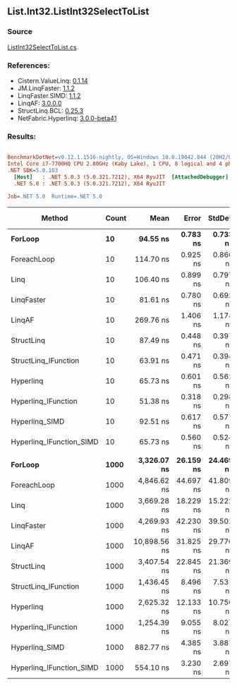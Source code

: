 ﻿## List.Int32.ListInt32SelectToList

### Source
[ListInt32SelectToList.cs](../LinqBenchmarks/List/Int32/ListInt32SelectToList.cs)

### References:
- Cistern.ValueLinq: [0.1.14](https://www.nuget.org/packages/Cistern.ValueLinq/0.1.14)
- JM.LinqFaster: [1.1.2](https://www.nuget.org/packages/JM.LinqFaster/1.1.2)
- LinqFaster.SIMD: [1.1.2](https://www.nuget.org/packages/LinqFaster.SIMD/1.0.3)
- LinqAF: [3.0.0.0](https://www.nuget.org/packages/LinqAF/3.0.0.0)
- StructLinq.BCL: [0.25.3](https://www.nuget.org/packages/StructLinq.BCL/0.25.3)
- NetFabric.Hyperlinq: [3.0.0-beta41](https://www.nuget.org/packages/NetFabric.Hyperlinq/3.0.0-beta41)

### Results:
``` ini

BenchmarkDotNet=v0.12.1.1516-nightly, OS=Windows 10.0.19042.844 (20H2/October2020Update)
Intel Core i7-7700HQ CPU 2.80GHz (Kaby Lake), 1 CPU, 8 logical and 4 physical cores
.NET SDK=5.0.103
  [Host]   : .NET 5.0.3 (5.0.321.7212), X64 RyuJIT  [AttachedDebugger]
  .NET 5.0 : .NET 5.0.3 (5.0.321.7212), X64 RyuJIT

Job=.NET 5.0  Runtime=.NET 5.0  

```
|                   Method | Count |         Mean |     Error |    StdDev | Ratio | RatioSD |  Gen 0 | Gen 1 | Gen 2 | Allocated |
|------------------------- |------ |-------------:|----------:|----------:|------:|--------:|-------:|------:|------:|----------:|
|                  **ForLoop** |    **10** |     **94.55 ns** |  **0.783 ns** |  **0.733 ns** |  **1.00** |    **0.00** | **0.0688** |     **-** |     **-** |     **216 B** |
|              ForeachLoop |    10 |    114.70 ns |  0.925 ns |  0.866 ns |  1.21 |    0.01 | 0.0688 |     - |     - |     216 B |
|                     Linq |    10 |    106.40 ns |  0.899 ns |  0.797 ns |  1.13 |    0.01 | 0.0534 |     - |     - |     168 B |
|               LinqFaster |    10 |     81.61 ns |  0.780 ns |  0.692 ns |  0.86 |    0.01 | 0.0612 |     - |     - |     192 B |
|                   LinqAF |    10 |    269.76 ns |  1.406 ns |  1.174 ns |  2.85 |    0.03 | 0.0687 |     - |     - |     216 B |
|               StructLinq |    10 |     87.49 ns |  0.448 ns |  0.397 ns |  0.93 |    0.01 | 0.0509 |     - |     - |     160 B |
|     StructLinq_IFunction |    10 |     63.91 ns |  0.471 ns |  0.394 ns |  0.68 |    0.01 | 0.0433 |     - |     - |     136 B |
|                Hyperlinq |    10 |     65.73 ns |  0.601 ns |  0.562 ns |  0.70 |    0.01 | 0.0305 |     - |     - |      96 B |
|      Hyperlinq_IFunction |    10 |     51.38 ns |  0.318 ns |  0.298 ns |  0.54 |    0.01 | 0.0306 |     - |     - |      96 B |
|           Hyperlinq_SIMD |    10 |     92.51 ns |  0.617 ns |  0.577 ns |  0.98 |    0.01 | 0.0305 |     - |     - |      96 B |
| Hyperlinq_IFunction_SIMD |    10 |     65.73 ns |  0.560 ns |  0.524 ns |  0.70 |    0.01 | 0.0305 |     - |     - |      96 B |
|                          |       |              |           |           |       |         |        |       |       |           |
|                  **ForLoop** |  **1000** |  **3,326.07 ns** | **26.159 ns** | **24.469 ns** |  **1.00** |    **0.00** | **2.6817** |     **-** |     **-** |   **8,424 B** |
|              ForeachLoop |  1000 |  4,846.62 ns | 44.697 ns | 41.809 ns |  1.46 |    0.02 | 2.6779 |     - |     - |   8,424 B |
|                     Linq |  1000 |  3,669.28 ns | 18.229 ns | 15.222 ns |  1.10 |    0.01 | 1.3123 |     - |     - |   4,128 B |
|               LinqFaster |  1000 |  4,269.93 ns | 42.230 ns | 39.502 ns |  1.28 |    0.02 | 2.5787 |     - |     - |   8,112 B |
|                   LinqAF |  1000 | 10,898.56 ns | 31.825 ns | 29.770 ns |  3.28 |    0.02 | 2.6703 |     - |     - |   8,424 B |
|               StructLinq |  1000 |  3,407.54 ns | 22.845 ns | 21.369 ns |  1.02 |    0.01 | 1.3123 |     - |     - |   4,120 B |
|     StructLinq_IFunction |  1000 |  1,436.45 ns |  8.496 ns |  7.531 ns |  0.43 |    0.00 | 1.3046 |     - |     - |   4,096 B |
|                Hyperlinq |  1000 |  2,625.32 ns | 12.133 ns | 10.756 ns |  0.79 |    0.01 | 1.2894 |     - |     - |   4,056 B |
|      Hyperlinq_IFunction |  1000 |  1,254.39 ns |  9.055 ns |  8.027 ns |  0.38 |    0.00 | 1.2894 |     - |     - |   4,056 B |
|           Hyperlinq_SIMD |  1000 |    882.77 ns |  4.385 ns |  3.887 ns |  0.27 |    0.00 | 1.2903 |     - |     - |   4,056 B |
| Hyperlinq_IFunction_SIMD |  1000 |    554.10 ns |  3.230 ns |  2.697 ns |  0.17 |    0.00 | 1.2903 |     - |     - |   4,056 B |
